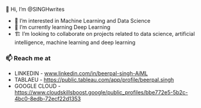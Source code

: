 👋 Hi, I’m @SINGHwrites
- 👀 I’m interested in Machine Learning and Data Science 
- 🌱 I’m currently learning Deep Learning 
- 🏗️ I’m looking to collaborate on projects related to data science, artificial intelligence, machine learning and deep learning 
### 📫 Reach me at
- LINKEDIN - www.linkedin.com/in/beerpal-singh-AiML
- TABLAEU -  https://public.tableau.com/app/profile/beerpal.singh
- GOOGLE CLOUD - https://www.cloudskillsboost.google/public_profiles/bbe772e5-5b2c-4bc0-8edb-72ecf22d1353

<!---
SINGHwrites/SINGHwrites is a ✨ special ✨ repository because its `README.md` (this file) appears on your GitHub profile.
You can click the Preview link to take a look at your changes.
--->

